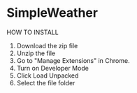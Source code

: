 # SimpleWeather

HOW TO INSTALL

1. Download the zip file
2. Unzip the file
2. Go to "Manage Extensions" in Chrome.
3. Turn on Developer Mode
4. Click Load Unpacked
5. Select the file folder
